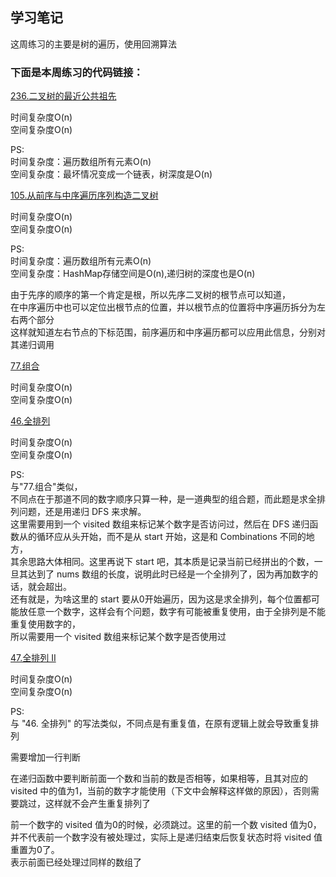 ## 学习笔记

这周练习的主要是树的遍历，使用回溯算法

### 下面是本周练习的代码链接：

[236.二叉树的最近公共祖先](../src/main/java/week3/lowestCommonAncestor/Solution.java) <br>

时间复杂度O(n) <br>
空间复杂度O(n) <br>

PS: <br>
时间复杂度：遍历数组所有元素O(n) <br>
空间复杂度：最坏情况变成一个链表，树深度是O(n) <br>


[105.从前序与中序遍历序列构造二叉树](../src/main/java/week3/constructBinaryTreeFromPreorderAndInorderTraversal/Solution.java) <br>

时间复杂度O(n) <br>
空间复杂度O(n) <br>

PS: <br>
时间复杂度：遍历数组所有元素O(n) <br>
空间复杂度：HashMap存储空间是O(n),递归树的深度也是O(n) <br>

由于先序的顺序的第一个肯定是根，所以先序二叉树的根节点可以知道， <br>
在中序遍历中也可以定位出根节点的位置，并以根节点的位置将中序遍历拆分为左右两个部分 <br>
这样就知道左右节点的下标范围，前序遍历和中序遍历都可以应用此信息，分别对其递归调用 <br>

[77.组合](../src/main/java/week3/combinations/Solution.java) <br>

时间复杂度O(n) <br>
空间复杂度O(n) <br>

[46.全排列](../src/main/java/week3/permutations/Solution.java)     <br>

时间复杂度O(n) <br>
空间复杂度O(n) <br>

PS: <br>
与"77.组合"类似，<br>
不同点在于那道不同的数字顺序只算一种，是一道典型的组合题，而此题是求全排列问题，还是用递归 DFS 来求解。<br>
这里需要用到一个 visited 数组来标记某个数字是否访问过，然后在 DFS 递归函数从的循环应从头开始，而不是从 start 开始，这是和 Combinations 不同的地方，<br>
其余思路大体相同。这里再说下 start 吧，其本质是记录当前已经拼出的个数，一旦其达到了 nums 数组的长度，说明此时已经是一个全排列了，因为再加数字的话，就会超出。<br>
还有就是，为啥这里的 start 要从0开始遍历，因为这是求全排列，每个位置都可能放任意一个数字，这样会有个问题，数字有可能被重复使用，由于全排列是不能重复使用数字的，<br>
所以需要用一个 visited 数组来标记某个数字是否使用过

[47.全排列 II](../src/main/java/week3/permutationsIi/Solution.java)  <br>

时间复杂度O(n) <br>
空间复杂度O(n) <br>

PS: <br>
与 "46. 全排列" 的写法类似，不同点是有重复值，在原有逻辑上就会导致重复排列 <br>

需要增加一行判断 <br>

在递归函数中要判断前面一个数和当前的数是否相等，如果相等，且其对应的 visited 中的值为1，当前的数字才能使用（下文中会解释这样做的原因），否则需要跳过，这样就不会产生重复排列了 <br>

前一个数字的 visited 值为0的时候，必须跳过。这里的前一个数 visited 值为0，并不代表前一个数字没有被处理过，实际上是递归结束后恢复状态时将 visited 值重置为0了。 <br>
表示前面已经处理过同样的数组了 <br>